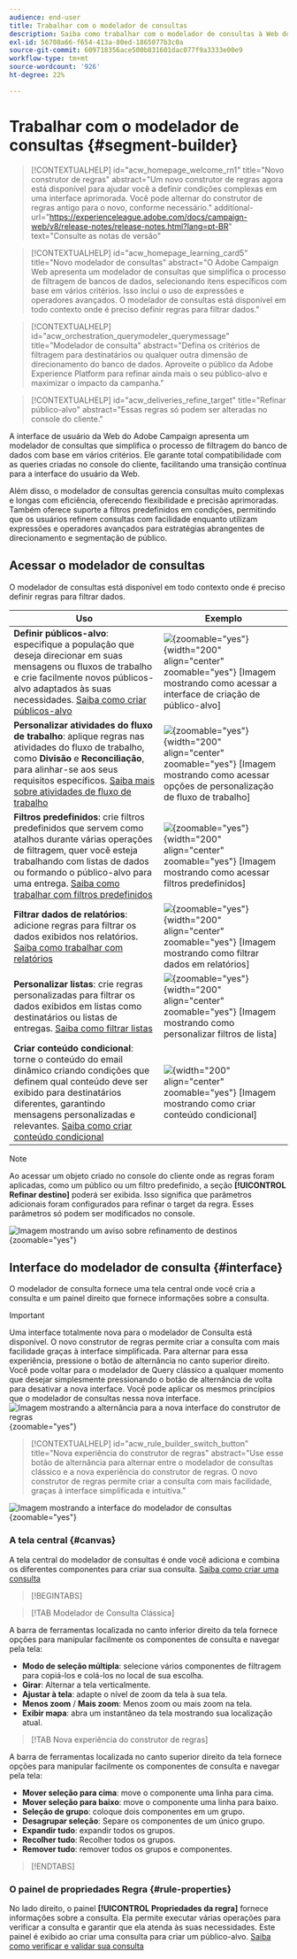 ```yaml
---
audience: end-user
title: Trabalhar com o modelador de consultas
description: Saiba como trabalhar com o modelador de consultas à Web do Adobe Campaign.
exl-id: 56708a66-f654-413a-80ed-1865077b3c0a
source-git-commit: 609718356ace500b831601dac077f9a3333e00e9
workflow-type: tm+mt
source-wordcount: '926'
ht-degree: 22%

---
```


# Trabalhar com o modelador de consultas {#segment-builder}

>[!CONTEXTUALHELP]
>id="acw_homepage_welcome_rn1"
>title="Novo construtor de regras"
>abstract="Um novo construtor de regras agora está disponível para ajudar você a definir condições complexas em uma interface aprimorada. Você pode alternar do construtor de regras antigo para o novo, conforme necessário."
>additional-url="https://experienceleague.adobe.com/docs/campaign-web/v8/release-notes/release-notes.html?lang=pt-BR" text="Consulte as notas de versão"

>[!CONTEXTUALHELP]
>id="acw_homepage_learning_card5"
>title="Novo modelador de consultas"
>abstract="O Adobe Campaign Web apresenta um modelador de consultas que simplifica o processo de filtragem de bancos de dados, selecionando itens específicos com base em vários critérios. Isso inclui o uso de expressões e operadores avançados. O modelador de consultas está disponível em todo contexto onde é preciso definir regras para filtrar dados."

>[!CONTEXTUALHELP]
>id="acw_orchestration_querymodeler_querymessage"
>title="Modelador de consulta"
>abstract="Defina os critérios de filtragem para destinatários ou qualquer outra dimensão de direcionamento do banco de dados. Aproveite o público da Adobe Experience Platform para refinar ainda mais o seu público-alvo e maximizar o impacto da campanha."

>[!CONTEXTUALHELP]
>id="acw_deliveries_refine_target"
>title="Refinar público-alvo"
>abstract="Essas regras só podem ser alteradas no console do cliente."

A interface de usuário da Web do Adobe Campaign apresenta um modelador de consultas que simplifica o processo de filtragem do banco de dados com base em vários critérios. Ele garante total compatibilidade com as queries criadas no console do cliente, facilitando uma transição contínua para a interface do usuário da Web.

Além disso, o modelador de consultas gerencia consultas muito complexas e longas com eficiência, oferecendo flexibilidade e precisão aprimoradas. Também oferece suporte a filtros predefinidos em condições, permitindo que os usuários refinem consultas com facilidade enquanto utilizam expressões e operadores avançados para estratégias abrangentes de direcionamento e segmentação de público.

## Acessar o modelador de consultas

O modelador de consultas está disponível em todo contexto onde é preciso definir regras para filtrar dados.

| Uso | Exemplo |
|  ---  |  ---  |
| **Definir públicos-alvo**: especifique a população que deseja direcionar em suas mensagens ou fluxos de trabalho e crie facilmente novos públicos-alvo adaptados às suas necessidades. [Saiba como criar públicos-alvo](../audience/one-time-audience.md) | ![](assets/access-audience.png){zoomable="yes"}{width="200" align="center" zoomable="yes"} [Imagem mostrando como acessar a interface de criação de público-alvo] |
| **Personalizar atividades do fluxo de trabalho**: aplique regras nas atividades do fluxo de trabalho, como **Divisão** e **Reconciliação**, para alinhar-se aos seus requisitos específicos. [Saiba mais sobre atividades de fluxo de trabalho](../workflows/activities/about-activities.md) | ![](assets/access-workflow.png){zoomable="yes"}{width="200" align="center" zoomable="yes"} [Imagem mostrando como acessar opções de personalização de fluxo de trabalho] |
| **Filtros predefinidos**: crie filtros predefinidos que servem como atalhos durante várias operações de filtragem, quer você esteja trabalhando com listas de dados ou formando o público-alvo para uma entrega. [Saiba como trabalhar com filtros predefinidos](../get-started/predefined-filters.md) | ![](assets/access-predefined-filter.png){zoomable="yes"}{width="200" align="center" zoomable="yes"} [Imagem mostrando como acessar filtros predefinidos] |
| **Filtrar dados de relatórios**: adicione regras para filtrar os dados exibidos nos relatórios. [Saiba como trabalhar com relatórios](../reporting/gs-reports.md) | ![](assets/access-reports.png){zoomable="yes"}{width="200" align="center" zoomable="yes"} [Imagem mostrando como filtrar dados em relatórios] |
| **Personalizar listas**: crie regras personalizadas para filtrar os dados exibidos em listas como destinatários ou listas de entregas. [Saiba como filtrar listas](../get-started/list-filters.md#list-built-in-filters) | ![](assets/access-lists.png){zoomable="yes"}{width="200" align="center" zoomable="yes"} [Imagem mostrando como personalizar filtros de lista] |
| **Criar conteúdo condicional**: torne o conteúdo do email dinâmico criando condições que definem qual conteúdo deve ser exibido para destinatários diferentes, garantindo mensagens personalizadas e relevantes. [Saiba como criar conteúdo condicional](../personalization/conditions.md) | ![](assets/conditional-content.png){width="200" align="center" zoomable="yes"} [Imagem mostrando como criar conteúdo condicional] |

>[!NOTE]
>
>Ao acessar um objeto criado no console do cliente onde as regras foram aplicadas, como um público ou um filtro predefinido, a seção **[!UICONTROL Refinar destino]** poderá ser exibida. Isso significa que parâmetros adicionais foram configurados para refinar o target da regra. Esses parâmetros só podem ser modificados no console.
>
>![Imagem mostrando um aviso sobre refinamento de destinos](assets/target-warning.png){zoomable="yes"}

## Interface do modelador de consulta {#interface}

O modelador de consulta fornece uma tela central onde você cria a consulta e um painel direito que fornece informações sobre a consulta.

>[!IMPORTANT]
>
>Uma interface totalmente nova para o modelador de Consulta está disponível. O novo construtor de regras permite criar a consulta com mais facilidade graças à interface simplificada. Para alternar para essa experiência, pressione o botão de alternância no canto superior direito. Você pode voltar para o modelador de Query clássico a qualquer momento que desejar simplesmente pressionando o botão de alternância de volta para desativar a nova interface. Você pode aplicar os mesmos princípios que o modelador de consultas nessa nova interface.
>![Imagem mostrando a alternância para a nova interface do construtor de regras](assets/query-modeler-toggle.png){zoomable="yes"}


>[!CONTEXTUALHELP]
>id="acw_rule_builder_switch_button"
>title="Nova experiência do construtor de regras"
>abstract="Use esse botão de alternância para alternar entre o modelador de consultas clássico e a nova experiência do construtor de regras. O novo construtor de regras permite criar a consulta com mais facilidade, graças à interface simplificada e intuitiva."

![Imagem mostrando a interface do modelador de consultas](assets/query-interface.png){zoomable="yes"}

### A tela central {#canvas}

A tela central do modelador de consultas é onde você adiciona e combina os diferentes componentes para criar sua consulta. [Saiba como criar uma consulta](build-query.md)

>[!BEGINTABS]

>[!TAB Modelador de Consulta Clássica]

A barra de ferramentas localizada no canto inferior direito da tela fornece opções para manipular facilmente os componentes de consulta e navegar pela tela:

* **Modo de seleção múltipla**: selecione vários componentes de filtragem para copiá-los e colá-los no local de sua escolha.
* **Girar**: Alternar a tela verticalmente.
* **Ajustar à tela**: adapte o nível de zoom da tela à sua tela.
* **Menos zoom** / **Mais zoom**: Menos zoom ou mais zoom na tela.
* **Exibir mapa**: abra um instantâneo da tela mostrando sua localização atual.

>[!TAB Nova experiência do construtor de regras]

A barra de ferramentas localizada no canto superior direito da tela fornece opções para manipular facilmente os componentes de consulta e navegar pela tela:

* **Mover seleção para cima**: move o componente uma linha para cima.
* **Mover seleção para baixo**: move o componente uma linha para baixo.
* **Seleção de grupo**: coloque dois componentes em um grupo.
* **Desagrupar seleção**: Separe os componentes de um único grupo.
* **Expandir tudo**: expandir todos os grupos.
* **Recolher tudo**: Recolher todos os grupos.
* **Remover tudo**: remover todos os grupos e componentes.

>[!ENDTABS]

### O painel de propriedades Regra {#rule-properties}

No lado direito, o painel **[!UICONTROL Propriedades da regra]** fornece informações sobre a consulta. Ela permite executar várias operações para verificar a consulta e garantir que ela atenda às suas necessidades. Este painel é exibido ao criar uma consulta para criar um público-alvo. [Saiba como verificar e validar sua consulta](build-query.md#check-and-validate-your-query)
